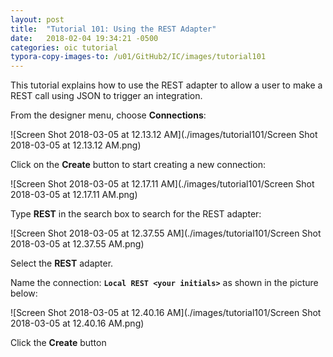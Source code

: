 ```yaml
---
layout: post
title:  "Tutorial 101: Using the REST Adapter"
date:   2018-02-04 19:34:21 -0500
categories: oic tutorial 
typora-copy-images-to: /u01/GitHub2/IC/images/tutorial101
---
```

This tutorial explains how to use the REST adapter to allow a user to make a REST call using JSON to trigger an integration.

From the designer menu, choose **Connections**:

![Screen Shot 2018-03-05 at 12.13.12 AM](./images/tutorial101/Screen Shot 2018-03-05 at 12.13.12 AM.png)

Click on the **Create** button to start creating a new connection:

![Screen Shot 2018-03-05 at 12.17.11 AM](./images/tutorial101/Screen Shot 2018-03-05 at 12.17.11 AM.png)

Type **REST** in the search box to search for the REST adapter:

![Screen Shot 2018-03-05 at 12.37.55 AM](./images/tutorial101/Screen Shot 2018-03-05 at 12.37.55 AM.png)

Select the **REST** adapter.

Name the connection: **`Local REST <your initials>`** as shown in the picture below:

![Screen Shot 2018-03-05 at 12.40.16 AM](./images/tutorial101/Screen Shot 2018-03-05 at 12.40.16 AM.png)

Click the **Create** button

